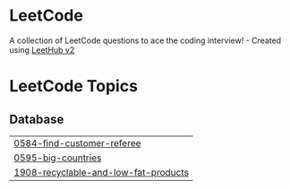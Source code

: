 # LeetCode
A collection of LeetCode questions to ace the coding interview! - Created using [LeetHub v2](https://github.com/arunbhardwaj/LeetHub-2.0)

<!---LeetCode Topics Start-->
# LeetCode Topics
## Database
|  |
| ------- |
| [0584-find-customer-referee](https://github.com/KARANDER/LeetCode/tree/master/0584-find-customer-referee) |
| [0595-big-countries](https://github.com/KARANDER/LeetCode/tree/master/0595-big-countries) |
| [1908-recyclable-and-low-fat-products](https://github.com/KARANDER/LeetCode/tree/master/1908-recyclable-and-low-fat-products) |
<!---LeetCode Topics End-->